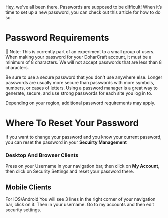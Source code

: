 Hey, we've all been there. Passwords are supposed to be difficult! When it’s time to set up a new password, you can check out this article for how to do so.
# Password Requirements
|| Note: This is currently part of an experiment to a small group of users.
When making your password for your DoharCraft account, it must be a minimum of 8 characters. We will not accept passwords that are less than 8 characters.

Be sure to use a secure password that you don't use anywhere else. Longer passwords are usually more secure than passwords with more symbols, numbers, or cases of letters. Using a password manager is a great way to generate, secure, and use strong passwords for each site you log in to.

Depending on your region, additional password requirements may apply.
# Where To Reset Your Password
If you want to change your password and you know your current password, you can reset the password in your **Secuirty Management**
### Desktop And Browser Clients
Press on your Username in your navigation bar, then click on **My Account**, then click on Security Settings and reset your password there.
## Mobile Clients
For iOS/Android
You will see 3 lines in the right corner of your navigation bar, click on it. Then in your username. Go to my accounts and then edit security settings.
